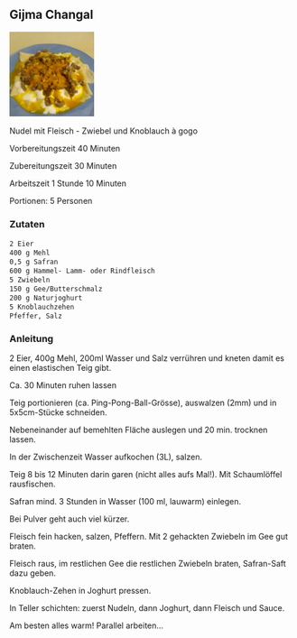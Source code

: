 ## Gijma Changal

![img.png](images/gijma/gijma.png)

Nudel mit Fleisch - Zwiebel und Knoblauch à gogo

Vorbereitungszeit 40 Minuten	

Zubereitungszeit 30 Minuten	

Arbeitszeit 1 Stunde 10 Minuten	

Portionen: 5 Personen

### Zutaten

    2 Eier
    400 g Mehl
    0,5 g Safran
    600 g Hammel- Lamm- oder Rindfleisch
    5 Zwiebeln
    150 g Gee/Butterschmalz
    200 g Naturjoghurt
    5 Knoblauchzehen
    Pfeffer, Salz

### Anleitung

2 Eier, 400g Mehl, 200ml Wasser und Salz verrühren und kneten damit es einen elastischen Teig gibt.

Ca. 30 Minuten ruhen lassen

Teig portionieren (ca. Ping-Pong-Ball-Grösse), auswalzen (2mm) und in 5x5cm-Stücke schneiden. 

Nebeneinander auf bemehlten Fläche auslegen und 20 min. trocknen lassen.

In der Zwischenzeit Wasser aufkochen (3L), salzen. 

Teig 8 bis 12 Minuten darin garen (nicht alles aufs Mal!). Mit Schaumlöffel rausfischen. 

Safran mind. 3 Stunden in Wasser (100 ml, lauwarm) einlegen. 

Bei Pulver geht auch viel kürzer.

Fleisch fein hacken, salzen, Pfeffern. Mit 2 gehackten Zwiebeln im Gee gut braten. 

Fleisch raus, im restlichen Gee die restlichen Zwiebeln braten, Safran-Saft dazu geben.

Knoblauch-Zehen in Joghurt pressen.

In Teller schichten: zuerst Nudeln, dann Joghurt, dann Fleisch und Sauce. 

Am besten alles warm! Parallel arbeiten...

